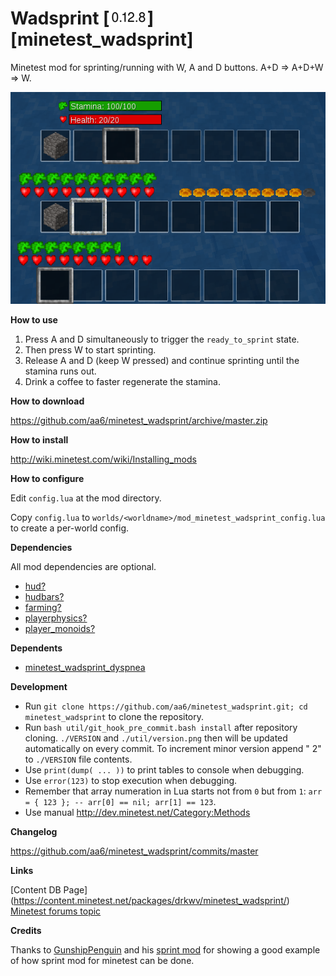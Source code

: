# Wadsprint [![Version](/util/version.png)] [minetest_wadsprint] 

Minetest mod for sprinting/running with W, A and D buttons. A+D => A+D+W => W.

![Wadsprint](/screenshots/wadsprint_screenshots.png?raw=true "Wadsprint mod screenshots")

**How to use**

1. Press A and D simultaneously to trigger the `ready_to_sprint` state. 
2. Then press W to start sprinting.
3. Release A and D (keep W pressed) and continue sprinting until the stamina runs out.
4. Drink a coffee to faster regenerate the stamina.

**How to download**

https://github.com/aa6/minetest_wadsprint/archive/master.zip

**How to install**

http://wiki.minetest.com/wiki/Installing_mods

**How to configure**

Edit `config.lua` at the mod directory.

Copy `config.lua` to `worlds/<worldname>/mod_minetest_wadsprint_config.lua` to create a per-world config.

**Dependencies**

All mod dependencies are optional.

- [hud?](https://github.com/BlockMen/hud_hunger)
- [hudbars?](http://repo.or.cz/minetest_hudbars.git)
- [farming?](https://notabug.org/tenplus1/farming)
- [playerphysics?](https://content.minetest.net/packages/TestificateMods/playerphysics/)
- [player_monoids?](https://github.com/minetest-mods/player_monoids)

**Dependents**

- [minetest_wadsprint_dyspnea](https://github.com/aa6/minetest_wadsprint_dyspnea)

**Development**

- Run `git clone https://github.com/aa6/minetest_wadsprint.git; cd minetest_wadsprint` to clone the repository.
- Run `bash util/git_hook_pre_commit.bash install` after repository cloning. `./VERSION` and `./util/version.png` then will be updated automatically on every commit. To increment minor version append " 2" to `./VERSION` file contents.
- Use `print(dump( ... ))` to print tables to console when debugging.
- Use `error(123)` to stop execution when debugging.
- Remember that array numeration in Lua starts not from `0` but from `1`: `arr = { 123 }; -- arr[0] == nil; arr[1] == 123`.
- Use manual http://dev.minetest.net/Category:Methods

**Changelog**

https://github.com/aa6/minetest_wadsprint/commits/master

**Links**

[Content DB Page] (https://content.minetest.net/packages/drkwv/minetest_wadsprint/)
[Minetest forums topic](https://forum.minetest.net/viewtopic.php?f=11&t=14296)

**Credits**

Thanks to [GunshipPenguin](https://github.com/GunshipPenguin) and his [sprint mod](https://github.com/GunshipPenguin/sprint) for showing a good example of how sprint mod for minetest can be done.
